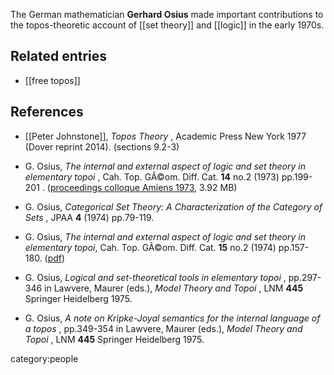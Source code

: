 
The German mathematician **Gerhard Osius** made important contributions to the topos-theoretic account of [[set theory]] and [[logic]] in the early 1970s.

## Related entries

* [[free topos]]

## References

* [[Peter Johnstone]], _Topos Theory_ , Academic Press New York 1977 (Dover reprint 2014). (sections 9.2-3)

* G. Osius, _The internal and external aspect of logic and set theory in elementary topoi_ , Cah. Top. GÃ©om. Diff. Cat. **14** no.2 (1973) pp.199-201 . ([proceedings colloque Amiens 1973](http://archive.numdam.org/article/CTGDC_1973__14_2_153_0.pdf), 3.92 MB)

* G. Osius, _Categorical Set Theory: A Characterization of the Category of Sets_ , JPAA **4** (1974) pp.79-119.

* G. Osius, _The internal and external aspect of logic and set theory in elementary
topoi_, Cah. Top. GÃ©om. Diff. Cat. **15** no.2 (1974) pp.157-180. ([pdf](http://archive.numdam.org/article/CTGDC_1974__15_2_157_0.pdf))

* G. Osius, _Logical and set-theoretical tools in elementary topoi_ , pp.297-346 in Lawvere, Maurer (eds.), _Model Theory and Topoi_ , LNM **445** Springer Heidelberg 1975.

* G. Osius, _A note on Kripke-Joyal semantics for the internal language of a topos_ , pp.349-354 in Lawvere, Maurer (eds.), _Model Theory and Topoi_ , LNM **445** Springer Heidelberg 1975.




category:people